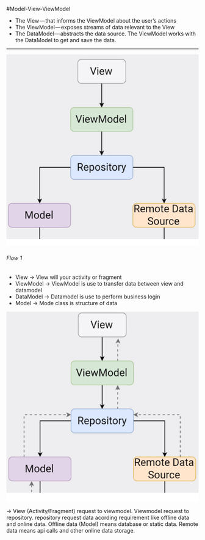 #Model-View-ViewModel

- The View — that informs the ViewModel about the user’s actions
- The ViewModel — exposes streams of data relevant to the View
- The DataModel — abstracts the data source. The ViewModel works with the DataModel to get and save the data.

--------------------------------------------------------------------------------------------------------------------------

![Flow 1](https://github.com/mksantoki/MVVMDEMO/blob/master/img/step_one.png)

###### Flow 1

- View -> View will your activity or fragment
- ViewModel -> ViewModel is use to transfer data between view and datamodel
- DataModel -> Datamodel is use to perform business login
- Model -> Mode class is structure of data 

![Flow 2](https://github.com/mksantoki/MVVMDEMO/blob/master/img/step_two.png)

-> View (Activity/Fragment) request to viewmodel. Viewmodel request to repository. repository request data acording requirement like offline data and online data. Offline data (Model) means database or static data. Remote data means api calls and other online data storage.
